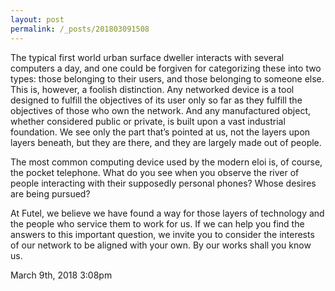 ```yaml
---
layout: post
permalink: /_posts/201803091508
---
```


The typical first world urban surface dweller interacts with several computers a day, and one could be forgiven for categorizing these into two types: those belonging to their users, and those belonging to someone else. This is, however, a foolish distinction. Any networked device is a tool designed to fulfill the objectives of its user only so far as they fulfill the objectives of those who own the network. And any manufactured object, whether considered public or private, is built upon a vast industrial foundation. We see only the part that&rsquo;s pointed at us, not the layers upon layers beneath, but they are there, and they are largely made out of people.

The most common computing device used by the modern eloi is, of course, the pocket telephone. What do you see when you observe the river of people interacting with their supposedly personal phones? Whose desires are being pursued?

At Futel, we believe we have found a way for those layers of technology and the people who service them to work for us. If we can help you find the answers to this important question, we invite you to consider the interests of our network to be aligned with your own. By our works shall you know us.<br/>



<div id="footer">
<span id="timestamp"> March 9th, 2018 3:08pm </span>
</div>
